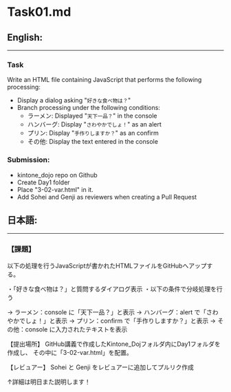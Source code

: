 # Task01.md
## English:
---
### Task
Write an HTML file containing JavaScript that performs the following processing:
* Display a dialog asking "`好きな食べ物は？`"
* Branch processing under the following conditions:
  * ラーメン: Displayed "`天下一品？`" in the console
  * ハンバーグ: Display "`さわやかでしょ！`" as an alert
  * プリン: Display "`手作りしますか？`" as an confirm
  * その他: Display the text entered in the console

### Submission:
* kintone_dojo repo on Github
* Create Day1 folder
* Place "3-02-var.html" in it.
* Add Sohei and Genji as reviewers when creating a Pull Request

## 日本語:
---
### 【課題】
以下の処理を行うJavaScriptが書かれたHTMLファイルをGitHubへアップする。

・「好きな食べ物は？」と質問するダイアログ表示
・以下の条件で分岐処理を行う

→ ラーメン：console に「天下一品？」と表示
→ ハンバーグ：alert で「さわやかでしょ！」と表示
→ プリン：confirm で「手作りしますか？」と表示
→ その他：console に入力されたテキストを表示

【提出場所】
GitHub講義で作成したKintone_Dojフォルダ内にDay1フォルダを作成し、
その中に「3-02-var.html」を配置。

【レビュアー】
Sohei と Genji をレビュアーに追加してプルリク作成


↑詳細は明日また説明します！